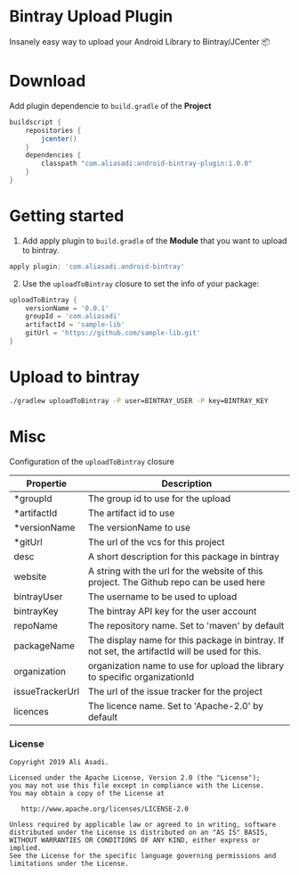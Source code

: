 # Bintray Upload Plugin
Insanely easy way to upload your Android Library to Bintray/JCenter 📦

# Download

 Add plugin dependencie to `build.gradle` of the **Project**
```gradle
buildscript {
    repositories {
        jcenter()
    }
    dependencies {
        classpath "com.aliasadi:android-bintray-plugin:1.0.0"
    }
}
```

# Getting started

1. Add apply plugin to `build.gradle` of the **Module** that you want to upload to bintray.
```gradle
apply plugin: 'com.aliasadi.android-bintray'
```
2. Use the `uploadToBintray` closure to set the info of your package:
```gradle
uploadToBintray {
    versionName = '0.0.1'
    groupId = 'com.aliasadi'
    artifactId = 'sample-lib'
    gitUrl = 'https://github.com/sample-lib.git'
}

```

# Upload to bintray
```bash
./gradlew uploadToBintray -P user=BINTRAY_USER -P key=BINTRAY_KEY 
```

# Misc
Configuration of the `uploadToBintray` closure

| Propertie | Description |
| --- | --- |
| *groupId | The group id to use for the upload |
| *artifactId | The artifact id to use |
| *versionName | The versionName to use |
| *gitUrl | The url of the vcs for this project |
| desc | A short description for this package in bintray |
| website | A string with the url for the website of this project. The Github repo can be used here |
| bintrayUser | The username to be used to upload |
| bintrayKey | The bintray API key for the user account |
| repoName | The repository name. Set to 'maven' by default |
| packageName | The display name for this package in bintray. If not set, the artifactId will be used for this. |
| organization | organization name to use for upload the library to specific organizationId |
| issueTrackerUrl | The url of the issue tracker for the project |
| licences | The licence name. Set to 'Apache-2.0' by default |


### License

```
Copyright 2019 Ali Asadi.

Licensed under the Apache License, Version 2.0 (the "License");
you may not use this file except in compliance with the License.
You may obtain a copy of the License at

   http://www.apache.org/licenses/LICENSE-2.0

Unless required by applicable law or agreed to in writing, software
distributed under the License is distributed on an "AS IS" BASIS,
WITHOUT WARRANTIES OR CONDITIONS OF ANY KIND, either express or implied.
See the License for the specific language governing permissions and
limitations under the License.
```
